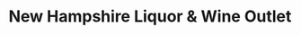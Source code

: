 ---
title: "New Hampshire Liquor & Wine Outlet"
url: /nashua/new-hampshire-liquor-and-wine-outlet/
shop: alcohol
---